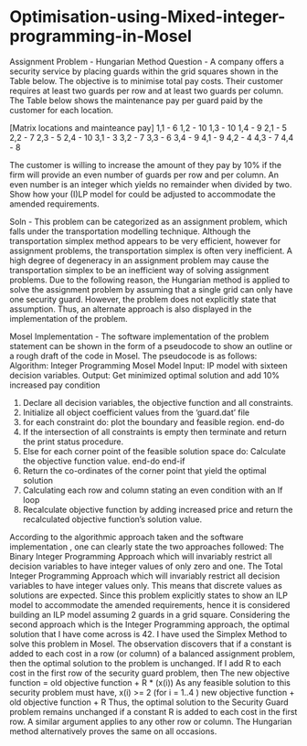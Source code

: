 # Optimisation-using-Mixed-integer-programming-in-Mosel
Assignment Problem - Hungarian Method
Question - 
A company offers a security service by placing guards within the grid squares shown in the Table below. The objective is to minimise total pay costs. Their customer requires at least two guards per row and at least two guards per column. The Table below shows the maintenance pay per guard paid by the customer for each location.

[Matrix locations and mainteance pay]
1,1 - 6
1,2 - 10
1,3 - 10
1,4 - 9
2,1 - 5 
2,2 - 7 
2,3 - 5
2,4 - 10
3,1 - 3
3,2 - 7
3,3 - 6
3,4 - 9
4,1 - 9
4,2 - 4
4,3 - 7
4,4 - 8

The customer is willing to increase the amount of they pay by 10% if the firm will provide an even number of guards per row and per column. An even number is an integer which yields no remainder when divided by two. Show how your (I)LP model for could be adjusted to accommodate the amended requirements.

Soln - 
This problem can be categorized as an assignment problem, which falls under the transportation modelling technique. Although the transportation simplex method appears to be very efficient, however for assignment problems, the transportation simplex is often very inefficient. A high degree of degeneracy in an assignment problem may cause the transportation simplex to be an inefficient way of solving assignment problems. Due to the following reason, the Hungarian method is applied to solve the assignment problem by assuming that a single grid can only have one security guard. However, the problem does not explicitly state that assumption. Thus, an alternate approach is also displayed in the implementation of the problem.

Mosel Implementation - 
The software implementation of the problem statement can be shown in the form of a pseudocode to show an outline or a rough draft of the code in Mosel.
The pseudocode is as follows:
Algorithm: Integer Programming Mosel Model
Input: IP model with sixteen decision variables.
Output: Get minimized optimal solution and add 10% increased pay condition
1. Declare all decision variables, the objective function and all constraints.
2. Initialize all object coefficient values from the ‘guard.dat’ file
3. for each constraint do:
plot the boundary and feasible region.
end-do
4. If the intersection of all constraints is empty then
terminate and return the print status procedure.
5. Else
for each corner point of the feasible solution space do:
Calculate the objective function value.
end-do
end-if
6. Return the co-ordinates of the corner point that yield the optimal solution
7. Calculating each row and column stating an even condition with an If loop
8. Recalculate objective function by adding increased price and return the recalculated objective function’s solution value.

According to the algorithmic approach taken and the software implementation , one can clearly state the two approaches followed:
The Binary Integer Programming Approach which will invariably restrict all decision variables to have integer values of only zero and one.
The Total Integer Programming Approach which will invariably restrict all decision variables to have integer values only. This means that discrete values as solutions are expected.
Since this problem explicitly states to show an ILP model to accommodate the amended requirements, hence it is considered building an ILP model assuming 2 guards in a grid square.
Considering the second approach which is the Integer Programming approach, the optimal solution that I have come across is 42.
I have used the Simplex Method to solve this problem in Mosel. The observation discovers that if a constant is added to each cost in a row (or column) of a balanced assignment problem, then the optimal solution to the problem is unchanged. If I add R to each cost in the first row of the security guard problem, then
The new objective function = old objective function + R * (x(i))
As any feasible solution to this security problem must have,
x(i) >= 2 (for i = 1..4 )
new objective function + old objective function + R
Thus, the optimal solution to the Security Guard problem remains unchanged if a constant R is added to each cost in the first row. A similar argument applies to any other row or column. The Hungarian method alternatively proves the same on all occasions.


